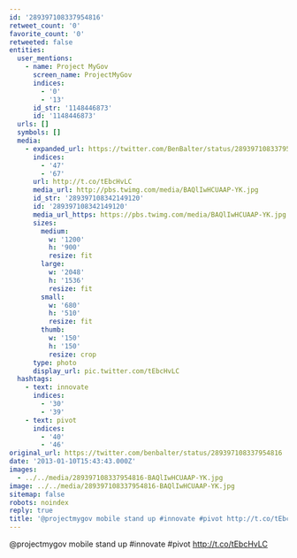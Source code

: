 ```yaml
---
id: '289397108337954816'
retweet_count: '0'
favorite_count: '0'
retweeted: false
entities:
  user_mentions:
    - name: Project MyGov
      screen_name: ProjectMyGov
      indices:
        - '0'
        - '13'
      id_str: '1148446873'
      id: '1148446873'
  urls: []
  symbols: []
  media:
    - expanded_url: https://twitter.com/BenBalter/status/289397108337954816/photo/1
      indices:
        - '47'
        - '67'
      url: http://t.co/tEbcHvLC
      media_url: http://pbs.twimg.com/media/BAQlIwHCUAAP-YK.jpg
      id_str: '289397108342149120'
      id: '289397108342149120'
      media_url_https: https://pbs.twimg.com/media/BAQlIwHCUAAP-YK.jpg
      sizes:
        medium:
          w: '1200'
          h: '900'
          resize: fit
        large:
          w: '2048'
          h: '1536'
          resize: fit
        small:
          w: '680'
          h: '510'
          resize: fit
        thumb:
          w: '150'
          h: '150'
          resize: crop
      type: photo
      display_url: pic.twitter.com/tEbcHvLC
  hashtags:
    - text: innovate
      indices:
        - '30'
        - '39'
    - text: pivot
      indices:
        - '40'
        - '46'
original_url: https://twitter.com/benbalter/status/289397108337954816
date: '2013-01-10T15:43:43.000Z'
images:
  - ../../media/289397108337954816-BAQlIwHCUAAP-YK.jpg
image: ../../media/289397108337954816-BAQlIwHCUAAP-YK.jpg
sitemap: false
robots: noindex
reply: true
title: '@projectmygov mobile stand up #innovate #pivot http://t.co/tEbcHvLC'
---
```


@projectmygov mobile stand up #innovate #pivot http://t.co/tEbcHvLC